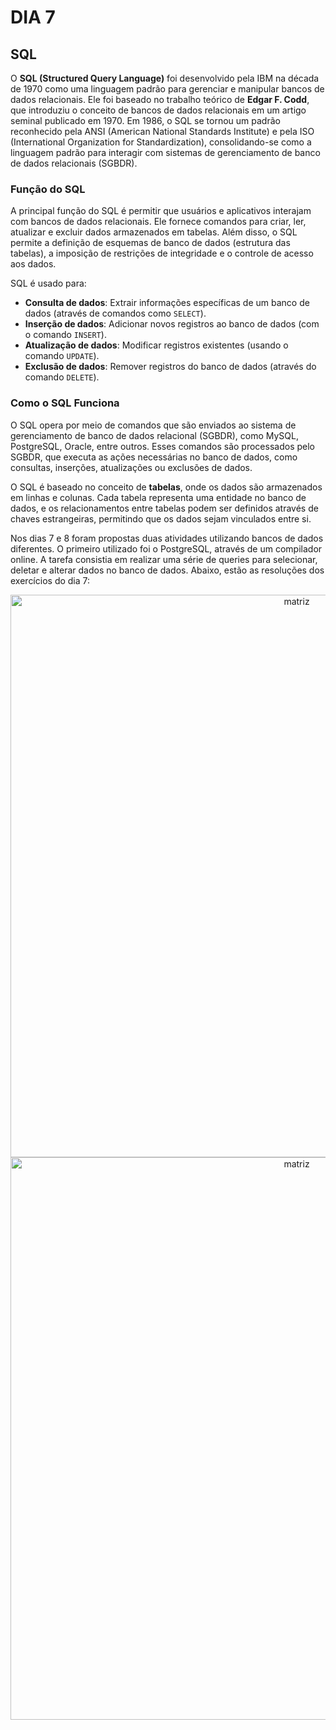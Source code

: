 # DIA 7

## SQL 

O **SQL (Structured Query Language)** foi desenvolvido pela IBM na década de 1970 como uma linguagem padrão para gerenciar e manipular bancos de dados relacionais. Ele foi baseado no trabalho teórico de **Edgar F. Codd**, que introduziu o conceito de bancos de dados relacionais em um artigo seminal publicado em 1970. Em 1986, o SQL se tornou um padrão reconhecido pela ANSI (American National Standards Institute) e pela ISO (International Organization for Standardization), consolidando-se como a linguagem padrão para interagir com sistemas de gerenciamento de banco de dados relacionais (SGBDR).

### Função do SQL

A principal função do SQL é permitir que usuários e aplicativos interajam com bancos de dados relacionais. Ele fornece comandos para criar, ler, atualizar e excluir dados armazenados em tabelas. Além disso, o SQL permite a definição de esquemas de banco de dados (estrutura das tabelas), a imposição de restrições de integridade e o controle de acesso aos dados.

SQL é usado para:

- **Consulta de dados**: Extrair informações específicas de um banco de dados (através de comandos como `SELECT`).
- **Inserção de dados**: Adicionar novos registros ao banco de dados (com o comando `INSERT`).
- **Atualização de dados**: Modificar registros existentes (usando o comando `UPDATE`).
- **Exclusão de dados**: Remover registros do banco de dados (através do comando `DELETE`).

### Como o SQL Funciona

O SQL opera por meio de comandos que são enviados ao sistema de gerenciamento de banco de dados relacional (SGBDR), como MySQL, PostgreSQL, Oracle, entre outros. Esses comandos são processados pelo SGBDR, que executa as ações necessárias no banco de dados, como consultas, inserções, atualizações ou exclusões de dados.

O SQL é baseado no conceito de **tabelas**, onde os dados são armazenados em linhas e colunas. Cada tabela representa uma entidade no banco de dados, e os relacionamentos entre tabelas podem ser definidos através de chaves estrangeiras, permitindo que os dados sejam vinculados entre si.

Nos dias 7 e 8 foram propostas duas atividades utilizando bancos de dados diferentes. O primeiro utilizado foi o PostgreSQL, através de um compilador online. A tarefa consistia em realizar uma série de queries para selecionar, deletar e alterar dados no banco de dados. Abaixo, estão as resoluções dos exercícios do dia 7:

<div align="center">
<img src="https://gitlab.com/francisco20042010/sprint-1/-/raw/main/Imagens/Tabela usuários.png?ref_type=heads" alt="matriz" width="900">
</div>

<div align="center">
<img src="https://gitlab.com/francisco20042010/sprint-1/-/raw/main/Imagens/tabela produtos.png?ref_type=heads" alt="matriz" width="900">
</div>
